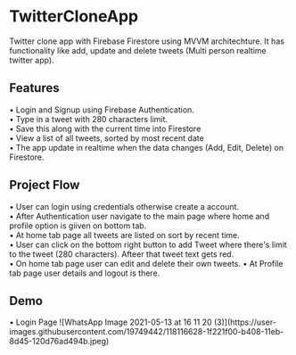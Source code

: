 <h1>TwitterCloneApp</h1>
Twitter clone app with Firebase Firestore using MVVM architechture. It has functionality like add, update and delete tweets (Multi person realtime twitter app).
<h2>Features</h2>
• Login and Signup using Firebase Authentication.<br>
• Type in a tweet with 280 characters limit.<br>
• Save this along with the current time into Firestore<br>
• View a list of all tweets, sorted by most recent date<br>
• The app update in realtime when the data changes (Add, Edit, Delete) on Firestore.<br>

<h2>Project Flow</h2>
• User can login using credentials otherwise create a account.<br>
• After Authentication user navigate to the main page where home and profile option is giiven on bottom tab.<br>
• At home tab page all tweets are listed on sort by recent time.<br>
• User can click on the bottom right button to add Tweet where there's limit to the tweet (280 characters). Afteer that tweet text gets red.<br>
• On home tab page user can edit and delete their own tweets.
• At Profile tab page user details and logout is there. <br>

<h2>Demo</h2>
• Login Page ![WhatsApp Image 2021-05-13 at 16 11 20 (3)](https://user-images.githubusercontent.com/19749442/118116628-1f221f00-b408-11eb-8d45-120d76ad494b.jpeg)

